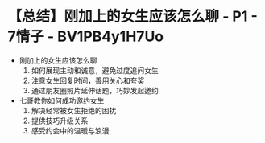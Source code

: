 # 【总结】刚加上的女生应该怎么聊 - P1 - 7情子 - BV1PB4y1H7Uo

-   刚加上的女生应该怎么聊
    1.  如何展现主动和诚意，避免过度追问女生
    2.  注意女生回复时间，善用关心和夸奖
    3.  通过朋友圈照片延伸话题，巧妙发起邀约
-   七哥教你如何成功邀约女生
    1.  解决经常被女生拒绝的困扰
    2.  提供技巧升级关系
    3.  感受约会中的温暖与浪漫